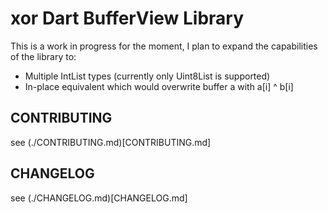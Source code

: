 # xor Dart BufferView Library

This is a work in progress for the moment, I plan to expand the capabilities of the library to:
 - Multiple IntList types (currently only Uint8List is supported)
 - In-place equivalent which would overwrite buffer a with a[i] ^ b[i]

## CONTRIBUTING
see (./CONTRIBUTING.md)[CONTRIBUTING.md]
## CHANGELOG
see (./CHANGELOG.md)[CHANGELOG.md]
